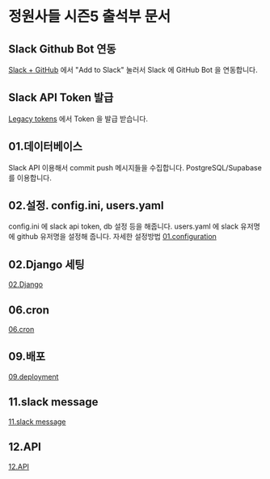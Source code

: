 # 정원사들 시즌5 출석부 문서


## Slack Github Bot 연동
[Slack + GitHub](https://slack.github.com/) 에서 "Add to Slack" 눌러서 Slack 에 GitHub Bot 을 연동합니다.

## Slack API Token 발급
[Legacy tokens](https://api.slack.com/custom-integrations/legacy-tokens) 에서 Token 을 발급 받습니다.

## 01.데이터베이스
Slack API 이용해서 commit push 메시지들을 수집합니다. PostgreSQL/Supabase 를 이용합니다.

## 02.설정. config.ini, users.yaml
config.ini 에 slack api token, db 설정 등을 해줍니다.
users.yaml 에 slack 유저명에 github 유저명을 설정해 줍니다.
자세한 설정방법
[01.configuration](02.configuration.md)

## 02.Django 세팅
[02.Django](https://github.com/junho85/garden5/wiki/02.Django)

## 06.cron
[06.cron](https://github.com/junho85/garden5/wiki/06.cron)

## 09.배포
[09.deployment](https://github.com/junho85/garden5/wiki/09.deployment)

## 11.slack message
[11.slack message](https://github.com/junho85/garden5/wiki/11.slack-message)

## 12.API
[12.API](https://github.com/junho85/garden5/wiki/12.API)
